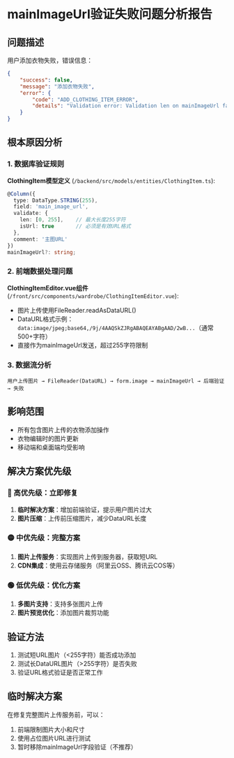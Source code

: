 # mainImageUrl验证失败问题分析报告

## 问题描述
用户添加衣物失败，错误信息：
```json
{
    "success": false,
    "message": "添加衣物失败",
    "error": {
        "code": "ADD_CLOTHING_ITEM_ERROR",
        "details": "Validation error: Validation len on mainImageUrl failed,\nValidation error: Validation isUrl on mainImageUrl failed"
    }
}
```

## 根本原因分析

### 1. 数据库验证规则
**ClothingItem模型定义** (`/backend/src/models/entities/ClothingItem.ts`):
```typescript
@Column({
  type: DataType.STRING(255),
  field: 'main_image_url',
  validate: {
    len: [0, 255],    // 最大长度255字符
    isUrl: true       // 必须是有效URL格式
  },
  comment: '主图URL'
})
mainImageUrl?: string;
```

### 2. 前端数据处理问题
**ClothingItemEditor.vue组件** (`/front/src/components/wardrobe/ClothingItemEditor.vue`):
- 图片上传使用FileReader.readAsDataURL()
- DataURL格式示例：`data:image/jpeg;base64,/9j/4AAQSkZJRgABAQEAYABgAAD/2wB...`（通常500+字符）
- 直接作为mainImageUrl发送，超过255字符限制

### 3. 数据流分析
```
用户上传图片 → FileReader(DataURL) → form.image → mainImageUrl → 后端验证 → 失败
```

## 影响范围
- 所有包含图片上传的衣物添加操作
- 衣物编辑时的图片更新
- 移动端和桌面端均受影响

## 解决方案优先级

### 🔴 高优先级：立即修复
1. **临时解决方案**：增加前端验证，提示用户图片过大
2. **图片压缩**：上传前压缩图片，减少DataURL长度

### 🟡 中优先级：完整方案
1. **图片上传服务**：实现图片上传到服务器，获取短URL
2. **CDN集成**：使用云存储服务（阿里云OSS、腾讯云COS等）

### 🟢 低优先级：优化方案
1. **多图片支持**：支持多张图片上传
2. **图片预览优化**：添加图片裁剪功能

## 验证方法
1. 测试短URL图片（<255字符）能否成功添加
2. 测试长DataURL图片（>255字符）是否失败
3. 验证URL格式验证是否正常工作

## 临时解决方案
在修复完整图片上传服务前，可以：
1. 前端限制图片大小和尺寸
2. 使用占位图片URL进行测试
3. 暂时移除mainImageUrl字段验证（不推荐）